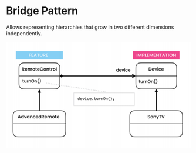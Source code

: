# Bridge Pattern

Allows representing hierarchies that grow in two different dimensions independently.

![Bridge](../../../UML/Structural/Bridge.PNG)